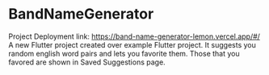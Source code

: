 # BandNameGenerator

Project Deployment link: 
https://band-name-generator-lemon.vercel.app/#/ 
A new Flutter project created over example Flutter project.
It suggests you random english word pairs and lets you favorite them. 
Those that you favored are shown in Saved Suggestions page.
